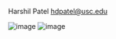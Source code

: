 Harshil Patel
hdpatel@usc.edu


![image](https://user-images.githubusercontent.com/112520493/187558326-f2af93d2-9c00-4770-b705-db7cfb2091b1.png)
![image](https://user-images.githubusercontent.com/112520493/187558481-e4ff08ce-412a-4a5a-b346-599bc4580395.png)

